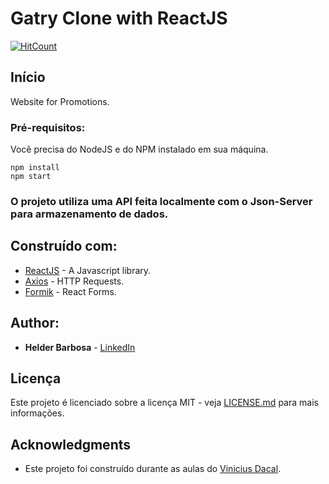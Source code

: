 # Gatry Clone with ReactJS

[![HitCount](https://hits.dwyl.com/helder-barbosa/helder-barbosa/reactjs-gatry.svg)](https://hits.dwyl.com/helder-barbosa/helder-barbosa/reactjs-gatry)


## Início

Website for Promotions.

### Pré-requisitos:

Você precisa do NodeJS e do NPM instalado em sua máquina.

```
npm install
npm start
```
### O projeto utiliza uma API feita localmente com o Json-Server para armazenamento de dados.


## Construído com:

* [ReactJS](https://reactjs.org/) - A Javascript library.
* [Axios](https://www.npmjs.com/package/axios) - HTTP Requests.
* [Formik](https://formik.org/docs/overview) - React Forms.

## Author:

* **Helder Barbosa** - [LinkedIn](https://www.linkedin.com/in/helder-barbosa1/)


## Licença

Este projeto é licenciado sobre a licença MIT - veja [LICENSE.md](LICENSE.md) para mais informações.

## Acknowledgments

* Este projeto foi construído durante as aulas do [Vinicius Dacal](https://www.youtube.com/channel/UClivdzft5YgnZfindGaLYxg).

